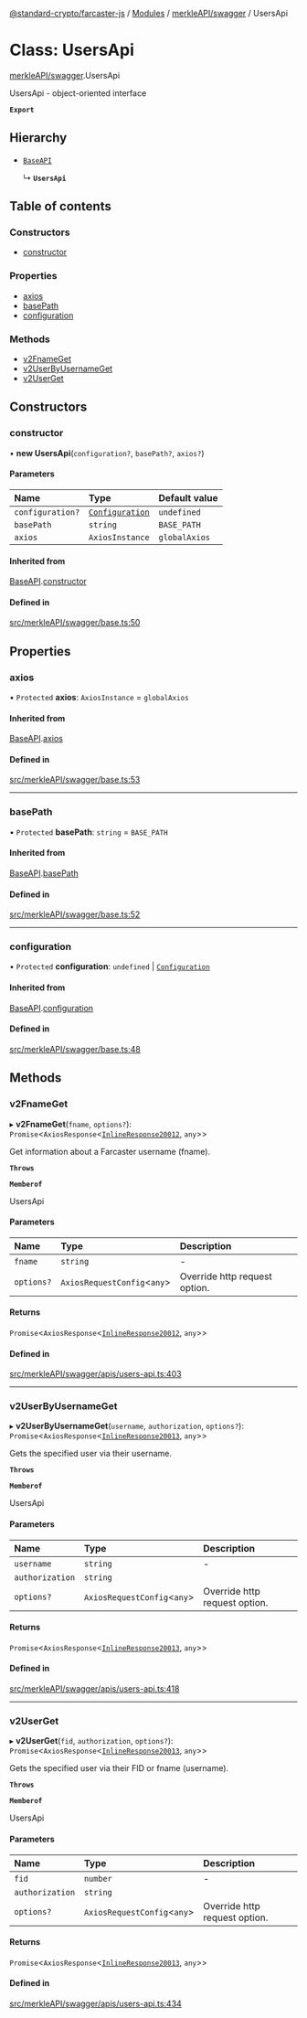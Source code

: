[@standard-crypto/farcaster-js](../README.md) / [Modules](../modules.md) / [merkleAPI/swagger](../modules/merkleAPI_swagger.md) / UsersApi

# Class: UsersApi

[merkleAPI/swagger](../modules/merkleAPI_swagger.md).UsersApi

UsersApi - object-oriented interface

**`Export`**

## Hierarchy

- [`BaseAPI`](merkleAPI_swagger.BaseAPI.md)

  ↳ **`UsersApi`**

## Table of contents

### Constructors

- [constructor](merkleAPI_swagger.UsersApi.md#constructor)

### Properties

- [axios](merkleAPI_swagger.UsersApi.md#axios)
- [basePath](merkleAPI_swagger.UsersApi.md#basepath)
- [configuration](merkleAPI_swagger.UsersApi.md#configuration)

### Methods

- [v2FnameGet](merkleAPI_swagger.UsersApi.md#v2fnameget)
- [v2UserByUsernameGet](merkleAPI_swagger.UsersApi.md#v2userbyusernameget)
- [v2UserGet](merkleAPI_swagger.UsersApi.md#v2userget)

## Constructors

### constructor

• **new UsersApi**(`configuration?`, `basePath?`, `axios?`)

#### Parameters

| Name | Type | Default value |
| :------ | :------ | :------ |
| `configuration?` | [`Configuration`](merkleAPI_swagger.Configuration.md) | `undefined` |
| `basePath` | `string` | `BASE_PATH` |
| `axios` | `AxiosInstance` | `globalAxios` |

#### Inherited from

[BaseAPI](merkleAPI_swagger.BaseAPI.md).[constructor](merkleAPI_swagger.BaseAPI.md#constructor)

#### Defined in

[src/merkleAPI/swagger/base.ts:50](https://github.com/standard-crypto/farcaster-js/blob/main/src/merkleAPI/swagger/base.ts#L50)

## Properties

### axios

• `Protected` **axios**: `AxiosInstance` = `globalAxios`

#### Inherited from

[BaseAPI](merkleAPI_swagger.BaseAPI.md).[axios](merkleAPI_swagger.BaseAPI.md#axios)

#### Defined in

[src/merkleAPI/swagger/base.ts:53](https://github.com/standard-crypto/farcaster-js/blob/main/src/merkleAPI/swagger/base.ts#L53)

___

### basePath

• `Protected` **basePath**: `string` = `BASE_PATH`

#### Inherited from

[BaseAPI](merkleAPI_swagger.BaseAPI.md).[basePath](merkleAPI_swagger.BaseAPI.md#basepath)

#### Defined in

[src/merkleAPI/swagger/base.ts:52](https://github.com/standard-crypto/farcaster-js/blob/main/src/merkleAPI/swagger/base.ts#L52)

___

### configuration

• `Protected` **configuration**: `undefined` \| [`Configuration`](merkleAPI_swagger.Configuration.md)

#### Inherited from

[BaseAPI](merkleAPI_swagger.BaseAPI.md).[configuration](merkleAPI_swagger.BaseAPI.md#configuration)

#### Defined in

[src/merkleAPI/swagger/base.ts:48](https://github.com/standard-crypto/farcaster-js/blob/main/src/merkleAPI/swagger/base.ts#L48)

## Methods

### v2FnameGet

▸ **v2FnameGet**(`fname`, `options?`): `Promise`<`AxiosResponse`<[`InlineResponse20012`](../interfaces/merkleAPI_swagger.InlineResponse20012.md), `any`\>\>

Get information about a Farcaster username (fname).

**`Throws`**

**`Memberof`**

UsersApi

#### Parameters

| Name | Type | Description |
| :------ | :------ | :------ |
| `fname` | `string` | - |
| `options?` | `AxiosRequestConfig`<`any`\> | Override http request option. |

#### Returns

`Promise`<`AxiosResponse`<[`InlineResponse20012`](../interfaces/merkleAPI_swagger.InlineResponse20012.md), `any`\>\>

#### Defined in

[src/merkleAPI/swagger/apis/users-api.ts:403](https://github.com/standard-crypto/farcaster-js/blob/main/src/merkleAPI/swagger/apis/users-api.ts#L403)

___

### v2UserByUsernameGet

▸ **v2UserByUsernameGet**(`username`, `authorization`, `options?`): `Promise`<`AxiosResponse`<[`InlineResponse20013`](../interfaces/merkleAPI_swagger.InlineResponse20013.md), `any`\>\>

Gets the specified user via their username.

**`Throws`**

**`Memberof`**

UsersApi

#### Parameters

| Name | Type | Description |
| :------ | :------ | :------ |
| `username` | `string` | - |
| `authorization` | `string` |  |
| `options?` | `AxiosRequestConfig`<`any`\> | Override http request option. |

#### Returns

`Promise`<`AxiosResponse`<[`InlineResponse20013`](../interfaces/merkleAPI_swagger.InlineResponse20013.md), `any`\>\>

#### Defined in

[src/merkleAPI/swagger/apis/users-api.ts:418](https://github.com/standard-crypto/farcaster-js/blob/main/src/merkleAPI/swagger/apis/users-api.ts#L418)

___

### v2UserGet

▸ **v2UserGet**(`fid`, `authorization`, `options?`): `Promise`<`AxiosResponse`<[`InlineResponse20013`](../interfaces/merkleAPI_swagger.InlineResponse20013.md), `any`\>\>

Gets the specified user via their FID or fname (username).

**`Throws`**

**`Memberof`**

UsersApi

#### Parameters

| Name | Type | Description |
| :------ | :------ | :------ |
| `fid` | `number` | - |
| `authorization` | `string` |  |
| `options?` | `AxiosRequestConfig`<`any`\> | Override http request option. |

#### Returns

`Promise`<`AxiosResponse`<[`InlineResponse20013`](../interfaces/merkleAPI_swagger.InlineResponse20013.md), `any`\>\>

#### Defined in

[src/merkleAPI/swagger/apis/users-api.ts:434](https://github.com/standard-crypto/farcaster-js/blob/main/src/merkleAPI/swagger/apis/users-api.ts#L434)
